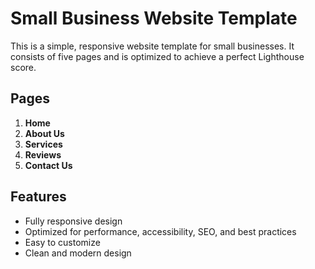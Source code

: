 # Small Business Website Template

This is a simple, responsive website template for small businesses. It consists of five pages and is optimized to achieve a perfect Lighthouse score.

## Pages

1. **Home**
2. **About Us**
3. **Services**
4. **Reviews**
5. **Contact Us**

## Features

- Fully responsive design
- Optimized for performance, accessibility, SEO, and best practices
- Easy to customize
- Clean and modern design
